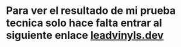 # Para ver el resultado de mi prueba tecnica solo hace falta entrar al siguiente enlace [leadvinyls.dev](https://leadvinyls.dev/projects/rickandmortyapp)
